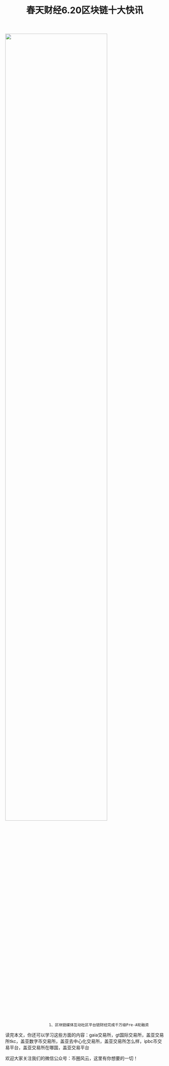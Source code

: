 ﻿---
layout: post
title: "春天财经6.20区块链十大快讯"
description: "春天财经6.20区块链十大快讯gaia交易所，gt国际交易所，盖亚交易所tkc，盖亚数字币交易所，盖亚去中心化交易所，盖亚交易所怎么样，ipbc币交易平台，盖亚交易所在哪国，盖亚交易平台"
tags: [盖亚交易所,区块链,tkc,买币网]
categories: [币圈风云,TKC]
---
<img src="http://utouu-web-test.oss-cn-hangzhou.aliyuncs.com/biiduuuser/1513914840372.jpg" width="80%"/>



					　　1、区块链媒体互动社区平台链财经完成千万级Pre-A轮融资

读完本文，你还可以学习这些方面的内容：gaia交易所，gt国际交易所，盖亚交易所tkc，盖亚数字币交易所，盖亚去中心化交易所，盖亚交易所怎么样，ipbc币交易平台，盖亚交易所在哪国，盖亚交易平台


欢迎大家关注我们的微信公众号：币圈风云，这里有你想要的一切！